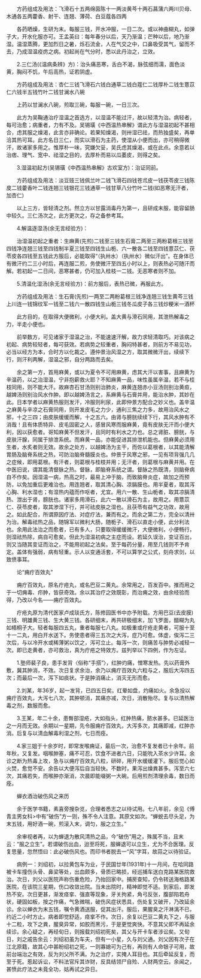 <!-- { "loadSidebar": true } -->
　　方药组成及用法：飞滑石十五两绵茵陈十一两淡黄芩十两石菖蒲六两川贝母、木通各五两藿香、射干、连翘、薄荷、白豆蔻各四两

　　各药晒燥，生研为末。每服三钱，开水冲服，一日二次。或以神曲糊丸，如弹子大，开水化服亦可。王孟英曰：每年春分以后，天乃渐温；芒种以后，地乃渐湿。温湿蒸腾，更加烈日之暑，烁石流金，人在气交之中，口鼻吸受其气，留而不去，乃成湿温疫疠之病。初起尚在气分时，悉以此丹治之，立效。

　　2.三仁汤(《温病条辨》方)：治头痛恶寒，舌白不渴，脉弦细而濡，面色淡黄，胸闷不饥，午后高热，证若阴虚。

　　方药组成及用法：杏仁三钱飞滑石六钱白通草二钱白蔻仁二钱厚朴二钱生薏苡仁六钱半五钱竹叶二钱甘澜水八碗

　　上药以甘澜水八碗，煎取三碗，每服一碗，一日三次。

　　此方为吴鞠通治疗湿温之首选方，以湿温不能过汗，故以轻清为治。病轻者，每可治愈；病重者，力有不及。吴锡璜《中西温热串解》谓此方与湿温初起不甚相合，虑其服之燥渴，此言亦非确论。若果知燥渴，则卅湿已祛，而热独盛矣，再单洽其热可耳。此方名日三仁，而实以滑石为主药，使湿从小便而出，亦可稍得微汗，故诸家多用之。惟厚朴一味，究嫌欠妥，吴氏虑其燥渴，或在此点。余意若以治痞、理气、宽中、祛湿之目的，去厚朴而易以瓜萎皮，则得之矣。

　　3.湿温初起方(吴锡璜《中西温热串解》古欢室方)：治证同前。

　　方药组成及用法：淡豆豉三钱佩兰叶二钱飞滑石四钱苍朮皮一钱茯苓皮三钱陈皮二钱藿香叶二钱连翘三钱银花三钱通草一钱甘草八分竹叶二钱(如恶寒无汗者，加杏仁)

　　以上三方，皆轻清之剂。然立方以甘露消毒丹为第一，且研成末服，能容留肠中较久。三仁汤次之，此方更次之，存之备参考耳。

　　4.解温逐湿汤(余无言经验方)：

　　治湿温初起之重者：生麻黄(先煎)二钱至三钱生石膏二两至三两粉葛根三钱至四钱净连翘三钱至四钱制半夏三钱至四钱生山栀、六一散各二钱至四钱薏苡仁、茯苓皮各四钱至五钱此方服后，必能取得“（执卅水）（执卅水）微似汗出”。在身体已有微汗约二三小时后，再连服二煎，务使微汗至四五小时以上，则表热必可随汗而解。若初起一二日间，恶寒甚者，仍可加入桂枝一二钱。无恶寒者则不加。

　　5.清温化湿汤(余无言经验方)：前方服后，表热已微，再服此方。

　　方药组成及用法：生石膏(先煎)一两至二两粉葛根三钱净连翘三钱生黄芩三钱上川连一钱锦纹军一钱至二钱六一散四钱生山栀三钱冬瓜皮子各三钱炒粳米一酒杯

　　此方目的，在取得大便微利，小便大利。盖大黄与滑石同用，其泄热解毒之力，半走小便也。

　　前举数方，可见诸家于湿温之治，不能速速汗解，故力求轻清取巧。对该病之初起、病势较轻者，每可获效。若病势之较重者，胸闷特甚者，则前方不易见功，必当以经方为本，合时方以化裁之。遵仲景治风湿之方，取其微微汗出，续续下行，则汗利两解，湿温之邪，自分两路而去矣。

　　余之第一方，首用麻黄，或以为夏令不可用麻黄，虑其大汗以害事，且麻黄为辛温药，以之治湿温，宁非抱薪救火耶？不知麻黄一品，味性虽属辛温，若不与桂枝同用，则不能大汗。故麻杏石甘汤则别治肺炎，麻黄连翘赤小豆汤则别治黄疸，越婢汤则别治风水作肿。即以越婢汤言之，系麻黄与石膏并用，能治水肿，其妙在此。日本学者以麻黄热服则发汗，冷服则利尿，此即仲景方配合之妙义也。盖辛温之麻黄与辛凉之石膏同用，则开发皮毛之力少，通利三焦之力多，故用治风水之邪，十之三四；由皮肤缓缓而解，十之五六。由肾与膀胱续续下行，其风水肿有不消哉！且有体质特异、皮毛固密之人，感冒风寒而服麻黄，竟有皮肤无汗而小便大利，因以获愈者。哥知麻黄不但发汗，且同时有利水之力也。总之肾脏、膀胱，与皮肤汗腺，同属于排泄系统。而麻黄一品，亦能促进其排泄机能也。但麻黄必须用生者，水炙者则无效。故余之处方，以越婢汤为主干，而佐以葛根者，以其能清解胃肠及脑脊系统之热，可防治脑脊髓膜炎也。仲景于风寒之邪，一见有项背强几几之症候，即用葛根。有汗者，则葛根与桂枝并用；无汗者，则葛根与麻黄并用。在中医旧说，谓其能清督脉之热。督脉，即脑脊系统之谓。督脉之热既清，则脑脊病自不作矣。因湿温一病，热高之时，最易上冲于脑，而致脑脊炎症，故加之而预防，以免加重后更难治也。用连翘者，取其清心胸、凉膈膜也。用半夏者，取其泻心胸、利水湿也；有湿热内蕴而作呕者，尤宜。用六一散、生山栀者，取其凉膈清热、泄出于肾，膀胱也。诸家多用滑石，此六一散以滑石为主，故用之。用薏苡仁、茯苓皮者，取其渗湿下行，并可祛皮肤之湿也。且茯苓有益气之功效，故用之。如此配合，所谓原因疗法、对症疗法，兼而有之。而余之第二方，完全以清卅为治。解毒祛热之品，随锦军以微利大肠，随栀子、滑石以直走小便，此分利法也。余用此法治之而愈者，已有多人，只要取得缓缓微汗，大便微利，小便畅行，则湿祛热除，病自可愈矣。但此为湿温初病之主症而设。若延久误治，变证百出，则又当随其变证而治之，不能用初起之法矣。至于每药分量，用至几钱则不予肯定。盖体有强弱，病有轻重。示人以变通活套，不可以算学之公式，刻舟求剑，以致偾事耳。

　　论“痈疔百效丸”

　　痈疔百效丸，原名疔疮丸，或名巴豆二黄丸。余常用之，百发百中。推而用之于一切痈毒、疖肿，皆获奇效。余以其治疗之效既彰，而治痈之效，由余经验而得，乃改以今名——痈疔百效丸。

　　疔疮丸原为清代医家卢成琰氏方，陈修园医书中亦予附载。方用巴豆(去皮膜)三钱、明雄黄三钱、生大黄三钱。各研细末，再共研极细末，加飞罗面，醋糊为丸如梧桐子大。轻者每服四五丸，重者每服七八丸。如极重或疔疮走黄者，可服十至十一二丸，用白开水送下。务使患者得三五次之大泻，症乃可愈。体虚，俟泻二三次后，与以冷开水或稀薄粥以饮之，泻可立止。每泻一次，则痛苦与肿势必减轻一次。即已走黄者，亦可救治，真为疔疮之特效方。兹列举以下四例，作为左证。

　　1.塾师裴子良，患手发背〈俗称“手搭”〉，红肿灼痛，憎寒发热。先以药膏外敷，冀其肿消，不效。次日复求余治，余乃以痈疔百效丸六粒与之，服后大泻四五次；而最后一次，泻下如痰状。于是肿消痛止，消灭无形而愈。

　　2.刘某，年36岁，起一发背，已四五日矣。红晕如盘，灼痛如火。余急投以痈疔百效丸，大泻七八次，其肿顿消，其痛亦减，次日，消散殆尽。复与以清热解毒之剂，数服而愈。

　　3.王某，年二十余，患臀部湿疮，大如指头，红肿热痛，脓水甚多。已延医治之一月而无效。余期以一星期，先令服痈疔百效丸，大泻多次，其痛即减，红肿亦消。后复与以清血解毒利湿之剂，七日而痊。

　　4.家三姐于十余岁时，即常发喉痈证，最后一次，治愈不复发者已十余年。前年秋，又复发。咽喉肿塞，痛不可忍，饮食不进者六日，只能吮入茶水少许耳。余诊之断为热毒上攻，急与以痈疔百效丸八粒，研碎，用开水缓缓灌下。服后觉心如火焚，愈觉不安。余告以大便泻后自当轻快。不数时，果泻出燥粪甚多。泻至六七次，其痛若失，而喉肿亦渐消，次晨即能啜粥一大碗。后用煎剂清理余毒，数日而痊。

　　蝉衣酒治破伤风之来历

　　余于医学书籍，素喜旁搜杂览，合理者悉志之以待试用。七八年前，余见《傅青主男女科>中有“破伤”方一则，殊不令人注意。其原文如次。“蝉蜕去尽头足，为末五钱，用好酒一碗，煎滚入末，调匀，服之立生。”

　　余审视者再，以为蝉退为散风清热之品，今“破伤”用之，殊属不当，且末云：“服之立生”。若谓破伤出血，迨至将死，服蝉退可以立生，尤为不合医理。反复思量，忽然悟曰：此必破伤风也。而印书者脱去一“风”字耳，故蒜之以待验证。

　　病例一：刘绍初，以拉黄包车为业，于民国廿年(1931年)十一月间，在哈同路被卡车撞伤头骨、鼻梁等处，出血颇多，骨质已略损，经巡捕车送白克路某医院救治。次日，刘父以医院声称伤重危险，乃抬回家中。捕房查知，仍令转送海格路某医院，在该院三星期，伤口收敛出院。当未出院时，精神即觉不适。到家后，即发热不安。次日更甚，渐发痉挛、强直等现象，牙关拘紧，角弓反张，腹部陷若舟状，硬固如板，按之作痛，气急微喘，破伤风症状悉具，伤处复又破开，乃改延余诊。余以蝉衣为末五钱，嘱令黄酒送服，促其出汗。服后，果腥臭之汗淋漓不已，约近二小时方止。病者即觉舒适，痉挛不作。次日，余复以巴豆二黄丸下之，与服十二粒，攻下之粪，腥臭异常，如胶而黑污，于是更觉爽快。不意其父即不再延余续诊。余心疑之，再经旬日，则报载刘绍初死矣，其父与开卡车者涉讼矣。又旬日，刘之戚告余云：刘绍初虽为车夫，但有一小星，久与刘父通。刘父因有次子在江北原籍，故其心中甚盼绍初之死，一则寡媳可为己有，再则有人命银子可用，故前台端治之有效，反为刘父所不满。为之治疗，实掩人耳目也。其后牵延反复，而至于死。惹起诉讼，不料法官斥其诈财，反具结领尸自殓、人财两空云。余闻之，甚愤此疗法之未竟全功，姑再试之异日。


